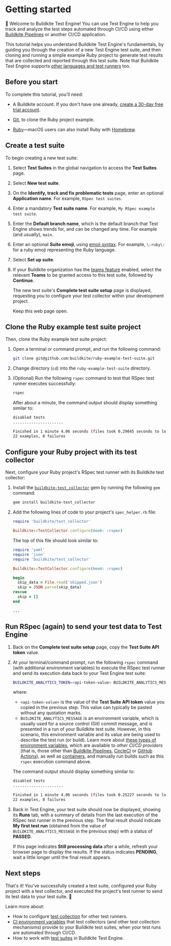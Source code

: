 # Getting started

👋 Welcome to Buildkite Test Engine! You can use Test Engine to help you track and analyze the test steps automated through CI/CD using either [Buildkite Pipelines](/docs/pipelines) or another CI/CD application.

This tutorial helps you understand Buildkite Test Engine's fundamentals, by guiding you through the creation of a new Test Engine test suite, and then cloning and running a simple example Ruby project to generate test results that are collected and reported through this test suite. Note that Buildkite Test Engine supports [other languages and test runners](/docs/test-engine/test-collection) too.

## Before you start

To complete this tutorial, you'll need:

- A Buildkite account. If you don't have one already, <a href="<%= url_helpers.signup_path %>">create a 30-day free trial account</a>.

- [Git](https://git-scm.com/downloads), to clone the Ruby project example.

- [Ruby](https://www.ruby-lang.org/en/downloads)—macOS users can also install Ruby with [Homebrew](https://formulae.brew.sh/formula/ruby).

## Create a test suite

To begin creating a new test suite:

1. Select **Test Suites** in the global navigation to access the **Test Suites** page.
1. Select **New test suite**.
1. On the **Identify, track and fix problematic tests** page, enter an optional **Application name**. For example, `RSpec test suites`.
1. Enter a mandatory **Test suite name**. For example, `My RSpec example test suite`.
1. Enter the **Default branch name**, which is the default branch that Test Engine shows trends for, and can be changed any time. For example (and usually), `main`.
1. Enter an optional **Suite emoji**, using [emoji syntax](/docs/pipelines/emojis). For example, `\:ruby\:` for a ruby emoji representing the Ruby language.
1. Select **Set up suite**.
1. If your Buildkite organization has the [teams feature](/docs/test-engine/permissions) enabled, select the relevant **Teams** to be granted access to this test suite, followed by **Continue**.

    The new test suite's **Complete test suite setup** page is displayed, requesting you to configure your test collector within your development project.

    Keep this web page open.

## Clone the Ruby example test suite project

Then, clone the Ruby example test suite project:

1. Open a terminal or command prompt, and run the following command:

    ```bash
    git clone git@github.com:buildkite/ruby-example-test-suite.git
    ```

1. Change directory (`cd`) into the `ruby-example-test-suite` directory.
1. (Optional) Run the following `rspec` command to test that RSpec test runner executes successfully:

    ```bash
    rspec
    ```

    After about a minute, the command output should display something similar to:

    ```bash
    disabled tests
    ......................

    Finished in 1 minute 4.06 seconds (files took 0.29045 seconds to load)
    22 examples, 0 failures
    ```

## Configure your Ruby project with its test collector

Next, configure your Ruby project's RSpec test runner with its Buildkite test collector:

1. Install the [`buildkite-test_collector`](https://rubygems.org/gems/buildkite-test_collector) gem by running the following `gem` command:

    ```bash
    gem install buildkite-test_collector
    ```

1. Add the following lines of code to your project's `spec_helper.rb` file:

    ```ruby
    require 'buildkite/test_collector'

    Buildkite::TestCollector.configure(hook: :rspec)
    ```

    The top of this file should look similar to:

    ```ruby
    require 'yaml'
    require 'json'
    require 'buildkite/test_collector'

    Buildkite::TestCollector.configure(hook: :rspec)

    begin
      skip_data = File.read('skipped.json')
      skip = JSON.parse(skip_data)
    rescue
      skip = []
    end

    ...
    ```

## Run RSpec (again) to send your test data to Test Engine

1. Back on the **Complete test suite setup** page, copy the **Test Suite API token** value.

1. At your terminal/command prompt, run the following `rspec` command (with additional environment variables) to execute the RSpec test runner and send its execution data back to your Test Engine test suite:

    ```bash
    BUILDKITE_ANALYTICS_TOKEN=<api-token-value> BUILDKITE_ANALYTICS_MESSAGE="My first test run" rspec
    ```

    where:
    * `<api-token-value>` is the value of the **Test Suite API token** value you copied in the previous step. This value can typically be pasted without any quotation marks.
    * `BUILDKITE_ANALYTICS_MESSAGE` is an environment variable, which is usually used for a source control (Git) commit message, and is presented in a run of your Buildkite test suite. However, in this scenario, this environment variable and its value are being used to describe the test run (or build). Learn more about [these types of environment variables](/docs/test-engine/ci-environments#other-ci-providers), which are available to _other CI/CD providers_ (that is, those other than [Buildkite Pipelines](/docs/test-engine/ci-environments#buildkite), [CircleCI](/docs/test-engine/ci-environments#circleci) or [GitHub Actions](/docs/test-engine/ci-environments#github-actions)), as well as [containers](/docs/test-engine/ci-environments#containers-and-test-collectors), and manually run builds such as this `rspec` execution command above.

    The command output should display something similar to:

    ```bash
    disabled tests
    ......................

    Finished in 1 minute 4.06 seconds (files took 0.25227 seconds to load)
    22 examples, 0 failures
    ```

1. Back in Test Engine, your test suite should now be displayed, showing its **Runs** tab, with a summary of details from the last execution of the RSpec test runner in the previous step. The final result should indicate **My first test run** (obtained from the value of `BUILDKITE_ANALYTICS_MESSAGE` in the previous step) with a status of **PASSED**.

    If this page indicates **Still processing data** after a while, refresh your browser page to display the results. If the status indicates **PENDING**, wait a little longer until the final result appears.

## Next steps

That's it! You've successfully created a test suite, configured your Ruby project with a test collector, and executed the project's test runner to send its test data to your test suite. 🎉

Learn more about:

- How to configure [test collection](/docs/test-engine/test-collection) for other test runners.
- [CI environment variables](/docs/test-engine/ci-environments) that test collectors (and other test collection mechanisms) provide to your Buildkite test suites, when your test runs are automated through CI/CD.
- How to work with [test suites](/docs/test-engine/test-suites) in Buildkite Test Engine.
